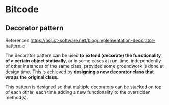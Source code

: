 # Bitcode

## Decorator pattern

References https://assist-software.net/blog/implementation-decorator-pattern-c

The decorator pattern can be used **to extend (decorate) the functionality of a certain object statically**, or in some cases at run-time, independently of other instances of the same class, provided some groundwork is done at design time. This is achieved by **designing a new decorator class that wraps the original class.**

This pattern is designed so that multiple decorators can be stacked on top of each other, each time adding a new functionality to the overridden method(s).

